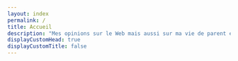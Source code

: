 ```yaml
---
layout: index
permalink: /
title: Accueil
description: "Mes opinions sur le Web mais aussi sur ma vie de parent et de citoyen."
displayCustomHead: true
displayCustomTitle: false
---
```

